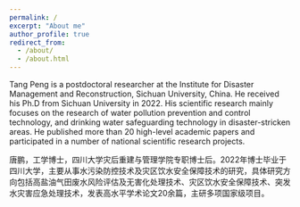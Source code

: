 ```yaml
---
permalink: /
excerpt: "About me"
author_profile: true
redirect_from: 
  - /about/
  - /about.html
---
```


Tang Peng is a postdoctoral researcher at the Institute for Disaster  Management and Reconstruction, Sichuan University, China. He received  his Ph.D from Sichuan University in 2022. His scientific research mainly focuses on the research of water pollution prevention and control  technology, and drinking water safeguarding technology in  disaster-stricken areas. He published more than 20 high-level academic  papers and participated in a number of national scientific research  projects.

唐鹏，工学博士，四川大学灾后重建与管理学院专职博士后。2022年博士毕业于四川大学，主要从事水污染防控技术及灾区饮水安全保障技术的研究，具体研究方向包括高盐油气田废水风险评估及无害化处理技术、灾区饮水安全保障技术、突发水灾害应急处理技术，发表高水平学术论文20余篇，主研多项国家级项目。
